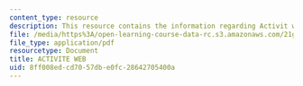 ```yaml
---
content_type: resource
description: This resource contains the information regarding Activit web.
file: /media/https%3A/open-learning-course-data-rc.s3.amazonaws.com/21g-302-french-ii-fall-2004/8ff008edcd7057dbe0fc28642705400a_MIT21G_302_F04_web_O.pdf
file_type: application/pdf
resourcetype: Document
title: ACTIVITE WEB
uid: 8ff008ed-cd70-57db-e0fc-28642705400a
---
```

